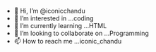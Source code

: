 - 👋 Hi, I’m @iconicchandu
- 👀 I’m interested in ...coding
- 🌱 I’m currently learning ...HTML
- 💞️ I’m looking to collaborate on ...Programming
- 📫 How to reach me ...iconic_chandu

<!---
iconicchandu/iconicchandu is a ✨ special ✨ repository because its `README.md` (this file) appears on your GitHub profile.
You can click the Preview link to take a look at your changes.
--->

